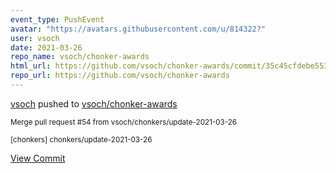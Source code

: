```yaml
---
event_type: PushEvent
avatar: "https://avatars.githubusercontent.com/u/814322?"
user: vsoch
date: 2021-03-26
repo_name: vsoch/chonker-awards
html_url: https://github.com/vsoch/chonker-awards/commit/35c45cfdebe5533ebdc023ac044704ce33e5ba27
repo_url: https://github.com/vsoch/chonker-awards
---
```


<a href='https://github.com/vsoch' target='_blank'>vsoch</a> pushed to <a href='https://github.com/vsoch/chonker-awards' target='_blank'>vsoch/chonker-awards</a>

<small>Merge pull request #54 from vsoch/chonkers/update-2021-03-26

[chonkers] chonkers/update-2021-03-26</small>

<a href='https://github.com/vsoch/chonker-awards/commit/35c45cfdebe5533ebdc023ac044704ce33e5ba27' target='_blank'>View Commit</a>